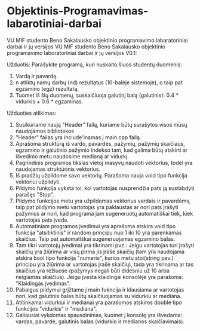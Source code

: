 # Objektinis-Programavimas-labarotiniai-darbai
VU MIF studento Beno Sakalausko objektinio programavimo labaratoriniai darbai ir jų versijos
VU MIF studento Beno Sakalausko objektinio programavimo laboratoriniai darbai ir jų versijos
V0.1:

Užduotis:
Parašykite programą, kuri nuskaito šiuos studentų duomenis:
1. Vardą ir pavardę.
2. n atliktų namų darbų (nd) rezultatus (10-balėje sistemoje), o taip pat egzamino (egz) rezultatą.
3. Tuomet iš šių duomenų, suskaičiuoja galutinį balą (galutinis): 0.4 * vidurkis + 0.6 * egzaminas.

Užduoties atlikimas:

1. Susikuriame naują "Header" failą, kuriame būtų surašytos visos mūsų naudojamos bibliotekos
2. "Header" failas yra include'inamas į main.cpp failą.
3. Aprašoma struktūrą iš vardo, pavardės, pažymių, pažymių skaičiaus, egzamino ir galutinio pažymio indekso tam, kad galima būtų atskirti ar išvedimo metu naudosime medianą ar vidurkį.
4. Pagrindinis programos tikslas vietoj masyvų naudoti vektorius, todėl yra naudojamas struktūrinis vektorius.
5. Iš pradžių užpildome savo vektorių. Parašoma nauja void tipo funkcija vektoriui užpildyti.
6. Pildymo funkcija vyksta tol, kol vartotojas nusprendžia pats ją sustabdyti parašęs "Stop".
7. Pildymo funkcijos metu yra užpildomas vektorius vardais ir pavardėms, taip pat pildymo metu vartotojas yra paklaustas ar nori pats įrašyti pažymius ar nori, kad programa jam sugeneruotų automatiškai tiek, kiek vartotojas pats įveda.
8. Automatiniam programos įvedimui yra aprašoma atskira void tipo funkcija "atsitiktinis" ir random principu nuo 1 iki 10 yra parenkamas skaičius. Taip pat automatiškai sugeneruojamas egzamino balas.
9. Tam tikri vartotojų įvedimai yra tikrinami pvz.: Jeigu vartotojas turi įrašyti skaičių yra žiūrima ar visų pirma jis įrašė skaičių (tam yra naudojama atskira bool tipo funkcija "numeris", kurios metu stoi(string pav.) principu yra žiūrima ar vartotojas įrašė skaičių), tada yra tikrinama ar tas skaičius yra rėžiuose (pažymys negali būti didesniu už 10 arba neigiamas skaičius). Jeigu įvesta klaidingai konsolėje yra parašoma: "Klaidingas įvedimas".
10. Pabaigus pildymui grįžtame į main fukncija ir klausiama ar vartotojas nori, kad galutinis balas būtų skaičiuojamas su vidurkiu ar mediana.
11. Atitinkamai vidurkiui ir medianai yra parašomos atskiros double tipo funkcijos "vidurkis" ir "mediana".
12. Galiausiai vykdomas spausdinimas, kuomet į konsolę yra išvedama: vardas, pavardė, galutinis balas (vidurkio ir medianos skaičiavimais).
